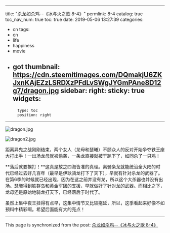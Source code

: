 
---
title: "杀龙如杀鸡--《冰与火之歌 8-4》"
permlink: 8-4
catalog: true
toc_nav_num: true
toc: true
date: 2019-05-06 13:27:39
categories:
- cn
tags:
- cn
- life
- happiness
- movie
- got
thumbnail: https://cdn.steemitimages.com/DQmakjU6ZKJxnKAjEZzLSRDXzPFdLvSWgJYGmPAne8D12g7/dragon.jpg
sidebar:
    right:
        sticky: true
widgets:
    -
        type: toc
        position: right
---


![dragon.jpg](https://cdn.steemitimages.com/DQmakjU6ZKJxnKAjEZzLSRDXzPFdLvSWgJYGmPAne8D12g7/dragon.jpg)

![dragon2.jpg](https://cdn.steemitimages.com/DQmbkpww71zoHWmHw4JXzCRcc9JkrieeJ47gFy6kQmpJpEc/dragon2.jpg)

距离异鬼之战刚刚结束，两个女人（龙母和瑟曦）不顾众人的反对开始争夺铁王座大打出手！一出场龙母就被偷袭，一条龙直接就被干趴下了，如同杀了一只鸡！

**落后就要挨打！**这真是放之四海皆准的真理。离骑条龙就能统治全大陆的时代已经过去好几百年（最早是伊耿骑龙打下了天下），早就有针对杀龙的武器了。在第6季的时候就已经出现，因为在这之前并没有龙，所以这个大杀器也并没有出场。瑟曦得到铁群岛和黄金军团的支援，早就做好了针对龙的武器。而相比之下，龙母还是原始地骑龙打天下，已经落后于时代了。

虽然上集中夜王挂得有点早，这集中情节又比较拖延，所以，这季看起来好像不如预料中精彩啊。希望后面能有大的亮点！

- - -

This page is synchronized from the post: [杀龙如杀鸡--《冰与火之歌 8-4》](https://steemit.com/@lemooljiang/8-4)
